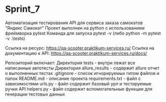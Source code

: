 # Sprint_7
Автоматизация тестирования API для сервиса заказа самокатов "Яндекс Самокат"
Проект выполнен на python с использованием фреймворка pytest
Команда для запуска pytest -v (либо python -m pytest -v .\tests)

Ссылка на ресурс: https://qa-scooter.praktikum-services.ru/
Ссылка на документацию к API: https://qa-scooter.praktikum-services.ru/docs/

Репозиторий включает: 
Директория tests - внутри лежат все написанные автотесты
Директория allure_results - содержит allure отчет о выполненных тестах
.gitignore - список игнорируемых гитом файлов и папок
README.md - описание проекта
requirements.txt - файл с зависимостями
urls.py - файл содержит базовый урл и тестируемые ручки API
helpers.py - файл содержит вспомогательные функции для генерации тестовых данных
